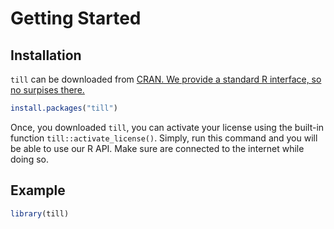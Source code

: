 # Getting Started

## Installation

<code>till</code> can be downloaded from <a href="https://cran.r-project.org">CRAN</code>. We provide a standard R interface, so no surpises there.
 
```r
install.packages("till")
```

Once, you downloaded <code>till</code>, you can activate your license using the built-in function <code>till::activate_license()</code>. Simply, run this command and you will be able to use our R API. Make sure are connected to the internet while doing so.

## Example

```r
library(till)
```